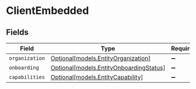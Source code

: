 # ClientEmbedded


## Fields

| Field                                                                          | Type                                                                           | Required                                                                       | Description                                                                    |
| ------------------------------------------------------------------------------ | ------------------------------------------------------------------------------ | ------------------------------------------------------------------------------ | ------------------------------------------------------------------------------ |
| `organization`                                                                 | [Optional[models.EntityOrganization]](../models/entityorganization.md)         | :heavy_minus_sign:                                                             | N/A                                                                            |
| `onboarding`                                                                   | [Optional[models.EntityOnboardingStatus]](../models/entityonboardingstatus.md) | :heavy_minus_sign:                                                             | N/A                                                                            |
| `capabilities`                                                                 | [Optional[models.EntityCapability]](../models/entitycapability.md)             | :heavy_minus_sign:                                                             | N/A                                                                            |